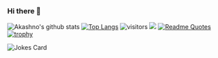 ### Hi there 👋

<!--
**Akashno/Akashno** is a ✨ _special_ ✨ repository because its `README.md` (this file) appears on your GitHub profile.

Here are some ideas to get you started:

- 🔭 I’m currently working on ...
- 🌱 I’m currently learning ...
- 👯 I’m looking to collaborate on ...
- 🤔 I’m looking for help with ...
- 💬 Ask me about ...
- 📫 How to reach me: ...
- 😄 Pronouns: ...
- ⚡ Fun fact: ...
-->

![Akashno's github stats](https://github-readme-stats.vercel.app/api?username=Akashno)
[![Top Langs](https://github-readme-stats.vercel.app/api/top-langs/?username=anuraghazra)](https://github.com/anuraghazra/github-readme-stats)
![visitors](https://visitor-badge.glitch.me/badge?page_id=page.id)
![](https://gitwar.herokuapp.com/badge?username=Akashno)
[![Readme Quotes](https://quotes-github-readme.vercel.app/api?type=horizontal)](https://github.com/piyushsuthar/github-readme-quotes)
[![trophy](https://github-profile-trophy.vercel.app/?username=Akashno&theme=onedark)](https://github.com/Akashno/github-profile-trophy)
<!-- Markdown -->
![Jokes Card](https://readme-jokes.vercel.app/api)

